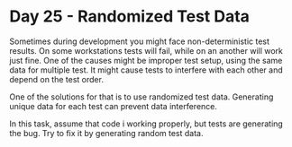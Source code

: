 # Day 25 - Randomized Test Data

Sometimes during development you might face non-deterministic test results.
On some workstations tests will fail, while on an another will work just fine.
One of the causes might be improper test setup, using the same data for multiple test.
It might cause tests to interfere with each other and depend on the test order.

One of the solutions for that is to use randomized test data. 
Generating unique data for each test can prevent data interference.

In this task, assume that code i working properly, but tests are generating the bug. 
Try to fix it by generating random test data.